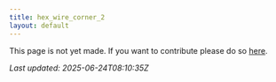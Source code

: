 ```yaml
---
title: hex_wire_corner_2
layout: default
---
```


This page is not yet made. If you want to contribute please do so [here](https://github.com/CrazyH2/Bigstone/blob/wiki/components/hex_wire_corner_2.md).

_Last updated: 2025-06-24T08:10:35Z_
